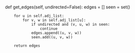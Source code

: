   def get_edges(self, undirected=False):
        edges = []
        seen = set()

        for u in self.adj_list:
            for v, w in self.adj_list[u]:
                if undirected and (v, u, w) in seen:
                    continue
                edges.append((u, v, w))
                seen.add((u, v, w))

        return edges

